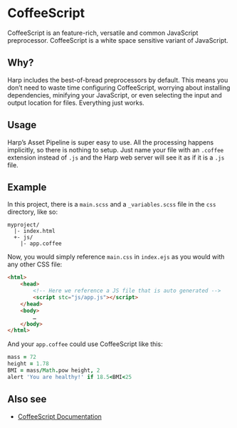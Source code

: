 # CoffeeScript

CoffeeScript is an feature-rich, versatile and common JavaScript preprocessor. CoffeeScript is a white space sensitive variant of JavaScript.

## Why?

Harp includes the best-of-bread preprocessors by default. This means you don’t need to waste time configuring CoffeeScript, worrying about installing dependencies, minifying your JavaScript, or even selecting the input and output location for files. Everything just works.

## Usage

Harp’s Asset Pipeline is super easy to use. All the processing happens implicitly, so there is nothing to setup. Just name your file with an `.coffee` extension instead of `.js` and the Harp web server will see it as if it is a `.js` file.

## Example

In this project, there is a `main.scss` and a `_variables.scss` file in the `css` directory, like so:

```
myproject/
  |- index.html
  +- js/
    |- app.coffee
```

Now, you would simply reference `main.css` in `index.ejs` as you would with any other CSS file:

```html
<html>
	<head>
		<!-- Here we reference a JS file that is auto generated -->
		<script stc="js/app.js"></script>
	</head>
	<body>
		…
	</body>
</html>	
```

And your `app.coffee` could use CoffeeScript like this:

```coffee
mass = 72
height = 1.78
BMI = mass/Math.pow height, 2
alert 'You are healthy!' if 18.5<BMI<25
```


## Also see

* [CoffeeScript Documentation](http://coffeescript.org/) 
